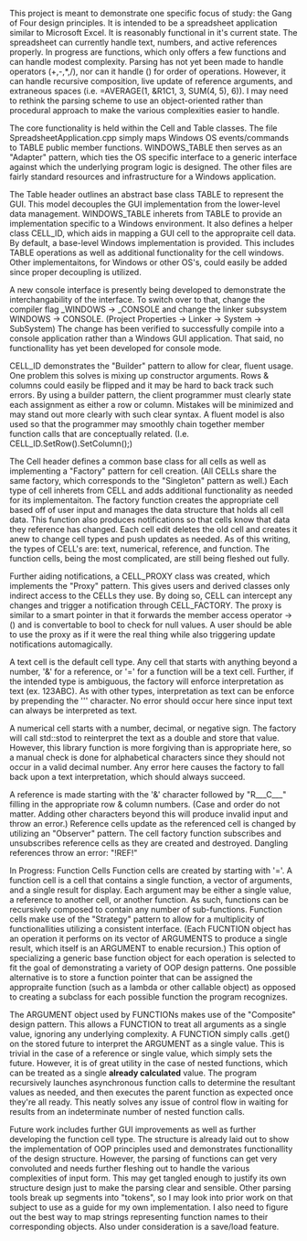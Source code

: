 This project is meant to demonstrate one specific focus of study: the Gang of Four design principles. It is intended to be a spreadsheet application similar to Microsoft Excel. It is reasonably functional in it's current state. The spreadsheet can currently handle text, numbers, and active references properly. In progress are functions, which only offers a few functions and can handle modest complexity. Parsing has not yet been made to handle operators (+,-,*,/), nor can it handle () for order of operations. However, it can handle recursive composition, live update of reference arguments, and extraneous spaces (i.e. =AVERAGE(1, &R1C1, 3, SUM(4, 5), 6)). I may need to rethink the parsing scheme to use an object-oriented rather than procedural approach to make the various complexities easier to handle.

The core functionality is held within the Cell and Table classes. The file SpreadsheetApplication.cpp simply maps Windows OS events/commands to TABLE public member functions. WINDOWS_TABLE then serves as an "Adapter" pattern, which ties the OS specific interface to a generic interface against which the underlying program logic is designed. The other files are fairly standard resources and infrastructure for a Windows application.

The Table header outlines an abstract base class TABLE to represent the GUI. This model decouples the GUI implementation from the lower-level data management. WINDOWS_TABLE inherets from TABLE to provide an implementation specific to a Windows environment. It also defines a helper class CELL_ID, which aids in mapping a GUI cell to the appropraite cell data. By default, a base-level Windows implementation is provided. This includes TABLE operations as well as additional functionality for the cell windows. Other implementaitons, for Windows or other OS's, could easily be added since proper decoupling is utilized.

A new console interface is presently being developed to demonstrate the interchangability of the interface. To switch over to that, change the compiler flag _WINDOWS -> _CONSOLE and change the linker subsystem WINDOWS -> CONSOLE. (Project  Properties -> Linker -> System -> SubSystem) The change has been verified to successfully compile into a console application rather than a Windows GUI application. That said, no functionallity has yet been developed for console mode.


CELL_ID demonstrates the "Builder" pattern to allow for clear, fluent usage. One problem this solves is mixing up constructor arguments. Rows & columns could easily be flipped and it may be hard to back track such errors. By using a builder pattern, the client programmer must clearly state each assignment as either a row or column. Mistakes will be minimized and may stand out more clearly with such clear syntax. A fluent model is also used so that the programmer may smoothly chain together member function calls that are conceptually related. (I.e. CELL_ID.SetRow().SetColumn();)

The Cell header defines a common base class for all cells as well as implementing a "Factory" pattern for cell creation. (All CELLs share the same factory, which corresponds to the "Singleton" pattern as well.) Each type of cell inherets from CELL and adds additional functionality as needed for its implementaiton. The factory function creates the appropriate cell based off of user input and manages the data structure that holds all cell data. This function also produces notifications so that cells know that data they reference has changed. Each cell edit deletes the old cell and creates it anew to change cell types and push updates as needed. As of this writing, the types of CELL's are: text, numerical, reference, and function. The function cells, being the most complicated, are still being fleshed out fully.

Further aiding notifications, a CELL_PROXY class was created, which implements the "Proxy" pattern. This gives users and derived classes only indirect access to the CELLs they use. By doing so, CELL can intercept any changes and trigger a notification through CELL_FACTORY. The proxy is similar to a smart pointer in that it forwards the member access operator ->() and is convertable to bool to check for null values. A user should be able to use the proxy as if it were the real thing while also triggering update notifications automagically.

A text cell is the default cell type. Any cell that starts with anything beyond a number, '&' for a reference, or '=' for a function will be a text cell. Further, if the intended type is ambiguous, the factory will enforce interpretation as text (ex. 123ABC). As with other types, interpretation as text can be enforce by prepending the ''' character. No error should occur here since input text can always be interpreted as text.

A numerical cell starts with a number, decimal, or negative sign. The factory will call std::stod to reinterpret the text as a double and store that value. However, this library function is more forgiving than is appropriate here, so a manual check is done for alphabetical characters since they should not occur in a valid decimal number. Any error here causes the factory to fall back upon a text interpretation, which should always succeed.

A reference is made starting with the '&' character followed by "R___C___" filling in the appropriate row & column numbers. (Case and order do not matter. Adding other characters beyond this will produce invalid input and throw an error.) Reference cells update as the referenced cell is changed by utilizing an "Observer" pattern. The cell factory function subscribes and unsubscribes reference cells as they are created and destroyed. Dangling references throw an error: "!REF!"

In Progress: Function Cells
Function cells are created by starting with '='. A function cell is a cell that contains a single function, a vector of arguments, and a single result for display. Each argument may be either a single value, a reference to another cell, or another function. As such, functions can be recursively composed to contain any number of sub-functions. Function cells make use of the "Strategy" pattern to allow for a multiplicity of functionallities utilizing a consistent interface. (Each FUCNTION object has an operation it performs on its vector of ARGUMENTS to produce a single result, which itself is an ARGUMENT to enable recursion.) This option of specializing a generic base function object for each operation is selected to fit the goal of demonstrating a variety of OOP design patterns. One possible alternative is to store a function pointer that can be assigned the appropraite function (such as a lambda or other callable object) as opposed to creating a subclass for each possible function the program recognizes.

The ARGUMENT object used by FUNCTIONs makes use of the "Composite" design pattern. This allows a FUNCTION to treat all arguments as a single value, ignoring any underlying complexity. A FUNCTION simply calls .get() on the stored future to interpret the ARGUMENT as a single value. This is trivial in the case of a reference or single value, which simply sets the future. However, it is of great utility in the case of nested functions, which can be treated as a single **already calculated** value. The program recursively launches asynchronous function calls to determine the resultant values as needed, and then executes the parent function as expected once they're all ready. This neatly solves any issue of control flow in waiting for results from an indeterminate number of nested function calls.

Future work includes further GUI improvements as well as further developing the function cell type. The structure is already laid out to show the implementation of OOP principles used and demonstrates functionallity of the design structure. However, the parsing of functions can get very convoluted and needs further fleshing out to handle the various complexities of input form. This may get tangled enough to justify its own structure design just to make the parsing clear and sensible. Other parsing tools break up segments into "tokens", so I may look into prior work on that subject to use as a guide for my own implementation. I also need to figure out the best way to map strings representing function names to their corresponding objects. Also under consideration is a save/load feature.